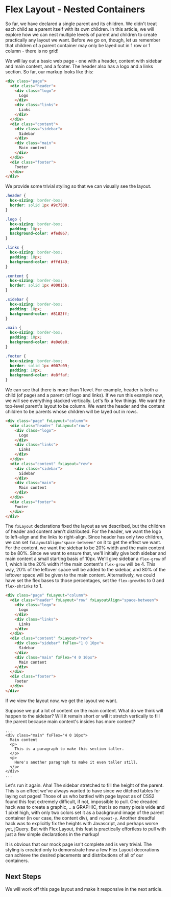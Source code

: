 # Flex Layout - Nested Containers

So far, we have declared a single parent and its children. We didn't treat each child as a parent itself with its own children. In this article, we will explore
how we can nest multiple levels of parent and children to create practically any layout we want. Before we go on, though, let us remember that children of a parent
container may only be layed out in 1 row or 1 column - there is no grid!

We will lay out a basic web page - one with a header, content with sidebar and main content, and a footer. The header also has a logo and a links section. So far,
our markup looks like this:

```html
<div class="page">
  <div class="header">
    <div class="logo">
      Logo
    </div>
    <div class="links">
      Links
    </div>
  </div>
  <div class="content">
    <div class="sidebar">
      Sidebar
    </div>
    <div class="main">
      Main content
    </div>
  </div>
  <div class="footer">
    Footer
  </div>  
</div>
```

We provide some trivial styling so that we can visually see the layout.

```css
.header {
  box-sizing: border-box;
  border: solid 1px #9c7500;
}

.logo {
  box-sizing: border-box;
  padding: 10px;
  background-color: #fed867;
}

.links {
  box-sizing: border-box;
  padding: 10px;
  background-color: #ffd149;
}

.content {
  box-sizing: border-box;
  border: solid 1px #00015b;
}

.sidebar {
  box-sizing: border-box;
  padding: 10px;
  background-color: #8182ff;
}

.main {
  box-sizing: border-box;
  padding: 10px;
  background-color: #e0e0e0;
}

.footer {
  box-sizing: border-box;
  border: solid 1px #007c09;
  padding: 10px;
  background-color: #e8ffaf;
}
```

We can see that there is more than 1 level. For example, header is both a child (of page) and a parent (of logo and links). If we run this example now, we will see
everything stacked vertically. Let's fix a few things. We want the top-level parent's layout to be column. We want the header and the content children to be parents
whose children will be layed out in rows.

```html
<div class="page" fxLayout="column">
  <div class="header" fxLayout="row">
    <div class="logo">
      Logo
    </div>
    <div class="links">
      Links
    </div>
  </div>
  <div class="content" fxLayout="row">
    <div class="sidebar">
      Sidebar
    </div>
    <div class="main">
      Main content
    </div>
  </div>
  <div class="footer">
    Footer
  </div>
</div>
```

The `fxLayout` declarations fixed the layout as we described, but the children of header and content aren't distributed. For the header, we want the logo to left-align
and the links to right-align. Since header has only two children, we can set `fxLayoutAlign="space-between"` on it to get the effect we want. For the content,
we want the sidebar to be 20% width and the main content to be 80%. Since we want to ensure that, we'll initially give both sidebar and main content a small starting
basis of 10px. We'll give sidebar a `flex-grow` of 1, which is the 20% width if the main content's `flex-grow` will be 4. This way, 20% of the leftover space will
be added to the sidebar, and 80% of the leftover space will be given to the main content. Alternatively, we could have set the flex bases to those percentages, set
the `flex-growth`s to 0 and `flex-shrinks` to 1.

```html
<div class="page" fxLayout="column">
  <div class="header" fxLayout="row" fxLayoutAlign="space-between">
    <div class="logo">
      Logo
    </div>
    <div class="links">
      Links
    </div>
  </div>
  <div class="content" fxLayout="row">
    <div class="sidebar" fxFlex="1 0 10px">
      Sidebar
    </div>
    <div class="main" fxFlex="4 0 10px">
      Main content      
    </div>
  </div>
  <div class="footer">
    Footer
  </div>
</div>
```

If we view the layout now, we get the layout we want.

Suppose we put a lot of content on the main content. What do we think will happen to the sidebar? Will it remain short or will it stretch vertically to fill the parent
because main content's insides has more content?

```
...
<div class="main" fxFlex="4 0 10px">
  Main content
  <p>
    This is a paragraph to make this section taller.
  </p>
  <p>
    Here's another paragraph to make it even taller still.
  </p>
</div>
...

```

Let's run it again. Aha! The sidebar stretched to fill the height of the parent. This is an effect we've always wanted to have since we ditched tables for laying out
pages! Those of us who battled with page layout as of CSS2 found this feat extremely difficult, if not, impossible to pull. One dreaded hack was to create a graphic,
.. a GRAPHIC, that is so many pixels wide and 1 pixel high, with only two colors set it as a background image of the parent container (in our case, the content div),
and `repeat-y`. Another dreadful hack was to explicitly fix the heights with Javascript, and perhaps worse yet, jQuery. But with Flex Layout, this feat is practically
effortless to pull with just a few simple declarations in the markup!

It is obvious that our mock page isn't complete and is very trivial. The styling is created only to demonstrate how a few Flex Layout decorations can achieve the
desired placements and distributions of all of our containers.

## Next Steps

We will work off this page layout and make it responsive in the next article.